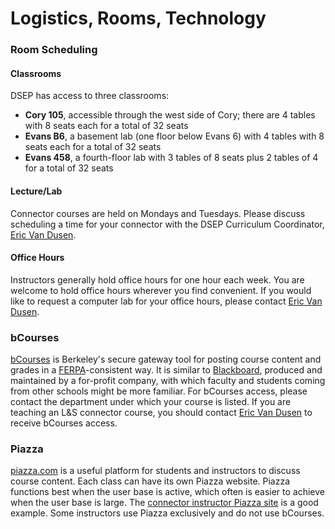 # Logistics, Rooms, Technology

### Room Scheduling

#### Classrooms

DSEP has access to three classrooms:

<!-- are these all the classrooms --> <!-- no -->

* **Cory 105**, accessible through the west side of Cory; there are 4 tables with 8 seats each for a total of 32 seats
* **Evans B6**, a basement lab \(one floor below Evans 6\) with 4 tables with 8 seats each for a total of 32 seats
* **Evans 458**, a fourth-floor lab with 3 tables of 8 seats plus 2 tables of 4 for a total of 32 seats


<!-- 

These classrooms do not have computers, but students who need access to a computer may [borrow a Chromebook](/technology/computer-resources.md) for the semester.

-->

#### Lecture/Lab

Connector courses are held on Mondays and Tuesdays. Please discuss scheduling a time for your connector with the DSEP Curriculum Coordinator, [Eric Van Dusen](mailto:ericvd@berkeley.edu).

#### Office Hours

Instructors generally hold office hours for one hour each week. You are welcome to hold office hours wherever you find convenient. If you would like to request a computer lab for your office hours, please contact [Eric Van Dusen](mailto:ericvd@berkeley.edu).

### bCourses

[bCourses](https://bcourses.berkeley.edu/) is Berkeley's secure gateway tool for posting course content and grades in a [FERPA](http://registrar.berkeley.edu/academic-policies-procedures/ferpa)-consistent way. It is similar to [Blackboard](http://www.blackboard.com/), produced and maintained by a for-profit company, with which faculty and students coming from other schools might be more familiar. For bCourses access, please contact the department under which your course is listed. If you are teaching an L&S connector course, you should contact [Eric Van Dusen](mailto:ericvd@berkeley.edu) to receive bCourses access.

### Piazza

[piazza.com](https://piazza.com/) is a useful platform for students and instructors to discuss course content. Each class can have its own Piazza website. Piazza functions best when the user base is active, which often is easier to achieve when the user base is large. The [connector instructor Piazza site](https://piazza.com/berkeley/other/cs97) is a good example. Some instructors use Piazza exclusively and do not use bCourses.


